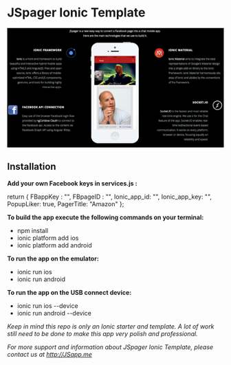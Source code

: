 # JSpager Ionic Template

![alt text](JSpager_tools.png "JSpager tools")

## Installation

**Add your own Facebook keys in services.js :**

 return {
   FBappKey : "",
   FBpageID : "",
   Ionic_app_id: "",
   Ionic_app_key: "",
   PopupLiker: true,
   PagerTitle: "Amazon"
 };

**To build the app execute the following commands on your terminal:**

- npm install
- ionic platform add ios
- ionic platform add android

**To run the app on the emulator:**

- ionic run ios
- ionic run android

**To run the app on the USB connect device:**

- ionic run ios --device
- ionic run android --device

*Keep in mind this repo is only an Ionic starter and template. A lot of work still need to be done to make this app very polish and professional.*

*For more support and information about JSpager Ionic Template, please contact us at http://JSapp.me*
